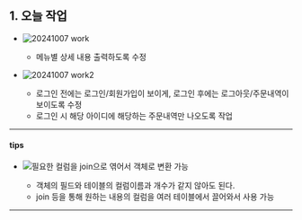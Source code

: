 ## 1. 오늘 작업
- ![20241007 work](https://github.com/user-attachments/assets/94372617-bfce-47e6-809a-55d3381213cf)

	- 메뉴별 상세 내용 출력하도록 수정
- ![20241007 work2](https://github.com/user-attachments/assets/e6b73b70-4bc4-4160-a430-f71cdf52b91d)

	- 로그인 전에는 로그인/회원가입이 보이게, 로그인 후에는 로그아웃/주문내역이 보이도록 수정
	- 로그인 시 해당 아이디에 해당하는 주문내역만 나오도록 작업

---
#### tips
- ![필요한 컬럼을 join으로 엮어서 객체로 변환 가능](https://github.com/user-attachments/assets/d720b70e-dfc7-4353-8e79-bce01a831bb7)

	- 객체의 필드와 테이블의 컬럼이름과 개수가 같지 않아도 된다.
	- join 등을 통해 원하는 내용의 컬럼을 여러 테이블에서 끌어와서 사용 가능

---
